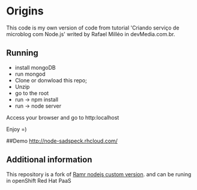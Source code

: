 # Origins

This code is my own version of code from tutorial 'Criando serviço de microblog com Node.js' writed by Rafael Milléo in devMedia.com.br.

## Running

- install mongoDB
- run mongod
- Clone or donwload this repo;
- Unzip
- go to the root
- run -> npm install
- run -> node server

Access your browser and go to http:localhost

Enjoy =)

##Demo
http://node-sadspeck.rhcloud.com/

## Additional information
This repository is a fork of [Ramr nodejs custom version](https://github.com/ramr/nodejs-custom-version-openshift). and can be runing in openShift Red Hat PaaS